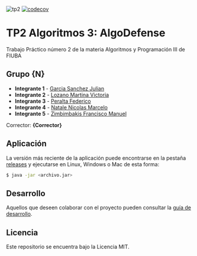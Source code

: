 ![tp2](https://github.com/franzimbi/algo3_tp2/actions/workflows/build.yml/badge.svg) [![codecov](https://codecov.io/gh/franzimbi/algo3_tp2/branch/master/graph/badge.svg)](https://codecov.io/gh/franzimbi/algo3_tp2)

# TP2 Algoritmos 3: AlgoDefense 

Trabajo Práctico número 2 de la materia Algoritmos y Programación III de FIUBA

## Grupo {N}

* **Integrante 1** - [Garcia Sanchez Julian](https://github.com/JulianGarciaSan)
* **Integrante 2** - [Lozano Martina Victoria](https://github.com/MLozano01)
* **Integrante 3** - [Peralta Federico](https://github.com/FedericoMPeralta)
* **Integrante 4** - [Natale Nicolas Marcelo](https://github.com/Igris-1)
* **Integrante 5** - [Zimbimbakis Francisco Manuel](https://github.com/franzimbi)

Corrector: **{Corrector}**

## Aplicación

La versión más reciente de la aplicación puede encontrarse en la pestaña [releases](https://github.com/franzimbi/algo3_tp2/releases/latest) y ejecutarse en Linux, Windows o Mac de esta forma:

```bash
$ java -jar <archivo.jar>
```

## Desarrollo

Aquellos que deseen colaborar con el proyecto pueden consultar la [guía de desarrollo](./docs/Desarrollo.md).

## Licencia

Este repositorio se encuentra bajo la Licencia MIT.
